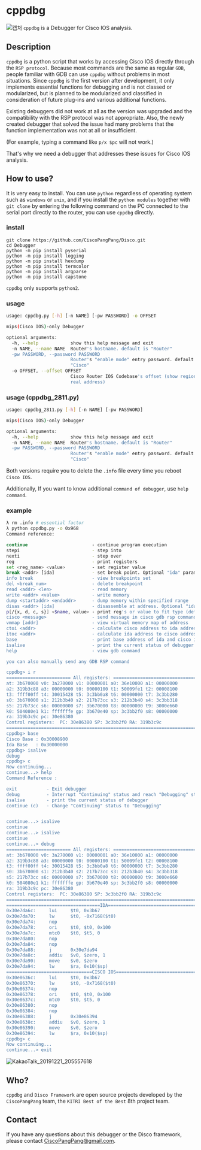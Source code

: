 # cppdbg
![캡처](https://user-images.githubusercontent.com/56502205/71307668-ba41df80-2434-11ea-8109-6394d75f8089.PNG)
`cppdbg` is a Debugger for Cisco IOS analysis.



## Description

`cppdbg` is a python script that works by accessing Cisco IOS directly through the `RSP protocol`. Because most commands are the same as regular `GDB`, people familiar with GDB can use `cppdbg` without problems in most situations. Since `cppdbg` is the first version after development, it only implements essential functions for debugging and is not classed or modularized, but is planned to be modularized and classified in consideration of future plug-ins and various additional functions.

Existing debuggers did not work at all as the version was upgraded and the compatibility with the RSP protocol was not appropriate. Also, the newly created debugger that solved the issue had many problems that the function implementation was not at all or insufficient. 

(For example, typing a command like `p/x $pc` will not work.) 

That's why we need a debugger that addresses these issues for Cisco IOS analysis.



## How to use?

It is very easy to install. You can use `python` regardless of operating system such as `windows` or `unix`, and if you install the `python modules` together with `git clone` by entering the following command on the PC connected to the serial port directly to the router, you can use `cppdbg` directly.

### install

```shell
git clone https://github.com/CiscoPangPang/Disco.git
cd Debugger
python -m pip install pyserial
python -m pip install logging
python -m pip install hexdump
python -m pip install termcolor
python -m pip install argparse
python -m pip install capstone
```

`cppdbg` only supports `python2`.



### usage

```sh
usage: cppdbg.py [-h] [-n NAME] [-pw PASSWORD] -o OFFSET

mips(Cisco IOS)-only Debugger

optional arguments:
  -h, --help            show this help message and exit
  -n NAME, --name NAME  Router's hostname. default is "Router"
  -pw PASSWORD, --password PASSWORD
                        Router's "enable mode" entry password. default is
                        "Cisco"
  -o OFFSET, --offset OFFSET
                        Cisco Router IOS Codebase's offset (show region is not
                        real address)
```



### usage (cppdbg_2811.py)

```sh
usage: cppdbg_2811.py [-h] [-n NAME] [-pw PASSWORD]

mips(Cisco IOS)-only Debugger

optional arguments:
  -h, --help            show this help message and exit
  -n NAME, --name NAME  Router's hostname. default is "Router"
  -pw PASSWORD, --password PASSWORD
                        Router's "enable mode" entry password. default is
                        "Cisco"
```



Both versions require you to delete the `.info` file every time you reboot `Cisco IOS`.

Additionally, If you want to know additional `command of debugger`, use `help command`.



### example

```sh
λ rm .info # essential factor
λ python cppdbg.py -o 0x968
Command reference:

continue                        - continue program execution
stepi                           - step into
nexti                           - step over
reg                             - print registers
set <reg_name> <value>          - set register value
break <addr> [ida]              - set break point. Optional "ida" parameter to set breakpoint to ida's address
info break                      - view breakpoints set
del <break_num>                 - delete breakpoint
read <addr> <len>               - read memory
write <addr> <value>            - write memory
dump <startaddr> <endaddr>      - dump memory within specified range
disas <addr> [ida]              - disassemble at address. Optional "ida" parameter to disassemble to ida's address
p[/{x, d, c, s}] <$name, value> - print reg's or value to fit type (default is Hexadecimal)
cisco <message>                 - send message in cisco gdb rsp command to RLE
vmmap [addr]                    - view virtual memory map of address
ctoi <addr>                     - calculate cisco address to ida address
itoc <addr>                     - calculate ida address to cisco address
base                            - print base address of ida and cisco ios
isalive                         - print the current status of debugger
help                            - view gdb command

you can also manually send any GDB RSP command

cppdbg> i r
======================== All registers: ================================
at: 3b670000 v0: 3a270000 v1: 00000001 a0: 36e10000 a1: 00000000
a2: 319b3c88 a3: 00000000 t0: 00000100 t1: 50009fe1 t2: 00008100
t3: ffff00ff t4: 30015428 t5: 3c3bb0a8 t6: 00000000 t7: 3c3bb280
s0: 3b670000 s1: 212b3b40 s2: 217b73cc s3: 212b3b40 s4: 3c3bb318
s5: 217b73cc s6: 00000000 s7: 3b670000 t8: 00000000 t9: 3000e660
k0: 504080e1 k1: fffffffe gp: 3b670e40 sp: 3c3bb2f0 s8: 00000000
ra: 319b3c9c pc: 30e86380
Control registers:  PC: 30e86380 SP: 3c3bb2f0 RA: 319b3c9c
=========================================================================
cppdbg> base
Cisco Base : 0x30008900
Ida Base   : 0x30000000
cppdbg> isalive
debug
cppdbg> c
Now continuing...
continue...> help
Command Reference :

exit           - Exit debugger
debug          - Interrupt "Continuing" status and reach "Debugging" status
isalive        - print the current status of debugger
continue (c)   - Change "Continuing" status to "Debugging"


continue...> isalive
continue
continue...> isalive
continue
continue...> debug
======================== All registers: ================================
at: 3b670000 v0: 3a270000 v1: 00000001 a0: 36e10000 a1: 00000000
a2: 319b3c88 a3: 00000000 t0: 00000100 t1: 50009fe1 t2: 00008100
t3: ffff00ff t4: 30015428 t5: 3c3bb0a8 t6: 00000000 t7: 3c3bb280
s0: 3b670000 s1: 212b3b40 s2: 217b73cc s3: 212b3b40 s4: 3c3bb318
s5: 217b73cc s6: 00000000 s7: 3b670000 t8: 00000000 t9: 3000e660
k0: 504080e1 k1: fffffffe gp: 3b670e40 sp: 3c3bb2f0 s8: 00000000
ra: 319b3c9c pc: 30e86380
Control registers:  PC: 30e86380 SP: 3c3bb2f0 RA: 319b3c9c
=========================================================================
===================================IDA===================================
0x30e7da6c:     lui     $t0, 0x3b67
0x30e7da70:     lw      $t0, -0x7168($t0)
0x30e7da74:     nop
0x30e7da78:     ori     $t0, $t0, 0x100
0x30e7da7c:     mtc0    $t0, $t5, 0
0x30e7da80:     nop
0x30e7da84:     nop
0x30e7da88:     j       0x30e7da94
0x30e7da8c:     addiu   $v0, $zero, 1
0x30e7da90:     move    $v0, $zero
0x30e7da94:     lw      $ra, 0x10($sp)
================================CISCO IOS================================
0x30e8636c:     lui     $t0, 0x3b67
0x30e86370:     lw      $t0, -0x7168($t0)
0x30e86374:     nop
0x30e86378:     ori     $t0, $t0, 0x100
0x30e8637c:     mtc0    $t0, $t5, 0
0x30e86380:     nop
0x30e86384:     nop
0x30e86388:     j       0x30e86394
0x30e8638c:     addiu   $v0, $zero, 1
0x30e86390:     move    $v0, $zero
0x30e86394:     lw      $ra, 0x10($sp)
cppdbg> c
Now continuing...
continue...> exit
```

![KakaoTalk_20191221_205557618](https://user-images.githubusercontent.com/56502205/71307658-6a631880-2434-11ea-8ac8-409161e710d5.png)


## Who?

`cppdbg` and `Disco Framework` are open source projects developed by the `CiscoPangPang` team, the `KITRI Best of the Best` 8th project team.



## Contact

If you have any questions about this debugger or the Disco framework, please contact CiscoPangPang@gmail.com.

